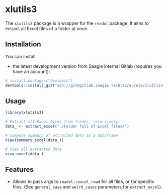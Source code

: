 # xlutils3

The `xlutils3` package is a wrapper for the `readxl` package. It aims to extract all Excel files of a folder at once.

## Installation

You can install:

* the latest development version from Saagie internal Gitlab (requires you have an account):

```R
# install.packages("devtools")
devtools::install_git("ssh://git@gitlab.saagie.tech:42/aurele/xlutils3.git")
```

## Usage

```R
library(xlutils3)

# Extract all Excel files from folder, recursively:
data_ <- extract_excel("./Folder full of Excel files/")

# Compute summary of extracted data as a dataframe
View(summary_excel(data_))

# View all extracted data
view_excel(data_)
```

## Features

* Allows to pass args to `readxl::excel_read` for all files, or for specific files. (See `general_case` and `weird_cases` parameters for `extract_excel`).
